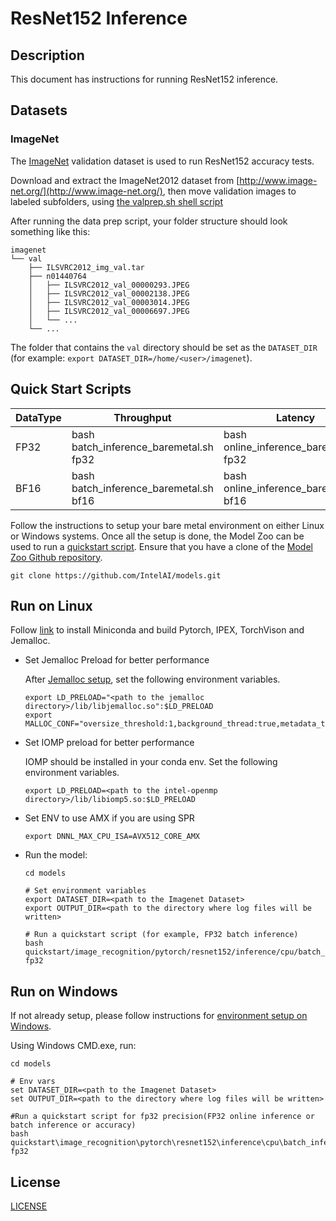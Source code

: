 # ResNet152 Inference

## Description

This document has instructions for running ResNet152 inference.


## Datasets

### ImageNet

The [ImageNet](http://www.image-net.org/) validation dataset is used to run ResNet152
accuracy tests.

Download and extract the ImageNet2012 dataset from [http://www.image-net.org/](http://www.image-net.org/),
then move validation images to labeled subfolders, using
[the valprep.sh shell script](https://raw.githubusercontent.com/soumith/imagenetloader.torch/master/valprep.sh)

After running the data prep script, your folder structure should look something like this:
```
imagenet
└── val
    ├── ILSVRC2012_img_val.tar
    ├── n01440764
    │   ├── ILSVRC2012_val_00000293.JPEG
    │   ├── ILSVRC2012_val_00002138.JPEG
    │   ├── ILSVRC2012_val_00003014.JPEG
    │   ├── ILSVRC2012_val_00006697.JPEG
    │   └── ...
    └── ...
```
The folder that contains the `val` directory should be set as the
`DATASET_DIR` (for example: `export DATASET_DIR=/home/<user>/imagenet`).

## Quick Start Scripts

|  DataType   | Throughput  |  Latency    |   Accuracy  |
| ----------- | ----------- | ----------- | ----------- |
| FP32        | bash batch_inference_baremetal.sh fp32 | bash online_inference_baremetal.sh fp32 | bash accuracy_baremetal.sh fp32 |
| BF16        | bash batch_inference_baremetal.sh bf16 | bash online_inference_baremetal.sh bf16 | bash accuracy_baremetal.sh bf16 |

Follow the instructions to setup your bare metal environment on either Linux or Windows systems. Once all the setup is done,
the Model Zoo can be used to run a [quickstart script](#quick-start-scripts).
Ensure that you have a clone of the [Model Zoo Github repository](https://github.com/IntelAI/models).
```
git clone https://github.com/IntelAI/models.git
```

## Run on Linux

Follow [link](/docs/general/pytorch/BareMetalSetup.md) to install Miniconda and build Pytorch, IPEX, TorchVison and Jemalloc.

* Set Jemalloc Preload for better performance

  After [Jemalloc setup](/docs/general/pytorch/BareMetalSetup.md#build-jemalloc), set the following environment variables.
  ```
  export LD_PRELOAD="<path to the jemalloc directory>/lib/libjemalloc.so":$LD_PRELOAD
  export MALLOC_CONF="oversize_threshold:1,background_thread:true,metadata_thp:auto,dirty_decay_ms:9000000000,muzzy_decay_ms:9000000000"
  ```

* Set IOMP preload for better performance

  IOMP should be installed in your conda env. Set the following environment variables.
  ```
  export LD_PRELOAD=<path to the intel-openmp directory>/lib/libiomp5.so:$LD_PRELOAD
  ```

* Set ENV to use AMX if you are using SPR
  ```
  export DNNL_MAX_CPU_ISA=AVX512_CORE_AMX
  ```

* Run the model:
  ```
  cd models

  # Set environment variables
  export DATASET_DIR=<path to the Imagenet Dataset>
  export OUTPUT_DIR=<path to the directory where log files will be written>

  # Run a quickstart script (for example, FP32 batch inference)
  bash quickstart/image_recognition/pytorch/resnet152/inference/cpu/batch_inference_baremetal.sh fp32
  ```

## Run on Windows
If not already setup, please follow instructions for [environment setup on Windows](/docs/general/Windows.md).

Using Windows CMD.exe, run:
```
cd models

# Env vars
set DATASET_DIR=<path to the Imagenet Dataset>
set OUTPUT_DIR=<path to the directory where log files will be written>

#Run a quickstart script for fp32 precision(FP32 online inference or batch inference or accuracy)
bash quickstart\image_recognition\pytorch\resnet152\inference\cpu\batch_inference_baremetal.sh fp32
```

<!--- 80. License -->
## License

[LICENSE](/LICENSE)
